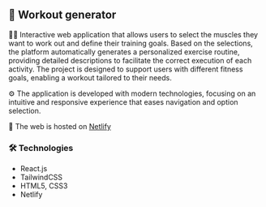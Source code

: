 ## 📍 Workout generator 

💪🏽 Interactive web application that allows users to select the muscles they want to work out and define their training goals. Based on the selections, the platform automatically generates a personalized exercise routine, providing detailed descriptions to facilitate the correct execution of each activity. The project is designed to support users with different fitness goals, enabling a workout tailored to their needs.

⚙ The application is developed with modern technologies, focusing on an intuitive and responsive experience that eases navigation and option selection.

📌 The web is hosted on <a href="https://your-workout.netlify.app">Netlify</a>

### 🛠 Technologies 

- React.js
- TailwindCSS
- HTML5, CSS3
- Netlify
